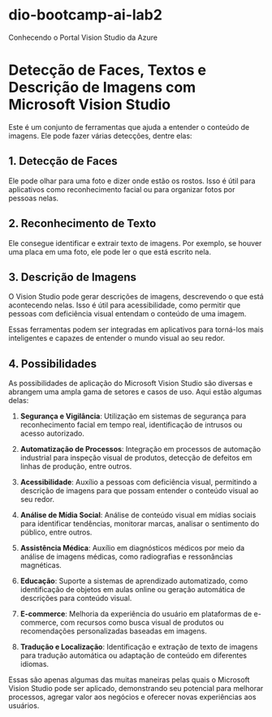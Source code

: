# dio-bootcamp-ai-lab2
Conhecendo o Portal Vision Studio da Azure

# Detecção de Faces, Textos e Descrição de Imagens com Microsoft Vision Studio

Este é um conjunto de ferramentas que ajuda a entender o conteúdo de imagens. Ele pode fazer várias detecções, dentre elas:

## 1. Detecção de Faces
Ele pode olhar para uma foto e dizer onde estão os rostos. Isso é útil para aplicativos como reconhecimento facial ou para organizar fotos por pessoas nelas.

## 2. Reconhecimento de Texto
Ele consegue identificar e extrair texto de imagens. Por exemplo, se houver uma placa em uma foto, ele pode ler o que está escrito nela.

## 3. Descrição de Imagens
O Vision Studio pode gerar descrições de imagens, descrevendo o que está acontecendo nelas. Isso é útil para acessibilidade, como permitir que pessoas com deficiência visual entendam o conteúdo de uma imagem.

Essas ferramentas podem ser integradas em aplicativos para torná-los mais inteligentes e capazes de entender o mundo visual ao seu redor.

## 4. Possibilidades
As possibilidades de aplicação do Microsoft Vision Studio são diversas e abrangem uma ampla gama de setores e casos de uso. Aqui estão algumas delas:

1. **Segurança e Vigilância**: Utilização em sistemas de segurança para reconhecimento facial em tempo real, identificação de intrusos ou acesso autorizado.

2. **Automatização de Processos**: Integração em processos de automação industrial para inspeção visual de produtos, detecção de defeitos em linhas de produção, entre outros.

3. **Acessibilidade**: Auxílio a pessoas com deficiência visual, permitindo a descrição de imagens para que possam entender o conteúdo visual ao seu redor.

4. **Análise de Mídia Social**: Análise de conteúdo visual em mídias sociais para identificar tendências, monitorar marcas, analisar o sentimento do público, entre outros.

5. **Assistência Médica**: Auxílio em diagnósticos médicos por meio da análise de imagens médicas, como radiografias e ressonâncias magnéticas.

6. **Educação**: Suporte a sistemas de aprendizado automatizado, como identificação de objetos em aulas online ou geração automática de descrições para conteúdo visual.

7. **E-commerce**: Melhoria da experiência do usuário em plataformas de e-commerce, com recursos como busca visual de produtos ou recomendações personalizadas baseadas em imagens.

8. **Tradução e Localização**: Identificação e extração de texto de imagens para tradução automática ou adaptação de conteúdo em diferentes idiomas.

Essas são apenas algumas das muitas maneiras pelas quais o Microsoft Vision Studio pode ser aplicado, demonstrando seu potencial para melhorar processos, agregar valor aos negócios e oferecer novas experiências aos usuários.
